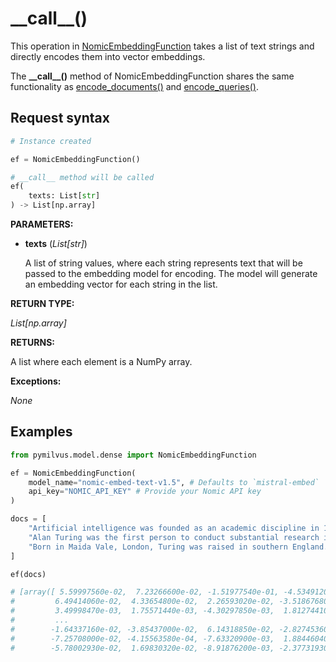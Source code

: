 # \_\_call\_\_()

This operation in [NomicEmbeddingFunction](NomicEmbeddingFunction.md) takes a list of text strings and directly encodes them into vector embeddings.

The **\_\_call\_\_()** method of NomicEmbeddingFunction shares the same functionality as [encode_documents()](encode_documents.md) and [encode_queries()](encode_queries.md).

## Request syntax

```python
# Instance created

ef = NomicEmbeddingFunction()

# __call__ method will be called
ef(
    texts: List[str]
) -> List[np.array]
```

**PARAMETERS:**

- **texts** (*List[str]*)

    A list of string values, where each string represents text that will be passed to the embedding model for encoding. The model will generate an embedding vector for each string in the list.

**RETURN TYPE:**

*List[np.array]*

**RETURNS:**

A list where each element is a NumPy array.

**Exceptions:**

*None*

## Examples

```python
from pymilvus.model.dense import NomicEmbeddingFunction

ef = NomicEmbeddingFunction(
    model_name="nomic-embed-text-v1.5", # Defaults to `mistral-embed`
    api_key="NOMIC_API_KEY" # Provide your Nomic API key
)

docs = [
    "Artificial intelligence was founded as an academic discipline in 1956.",
    "Alan Turing was the first person to conduct substantial research in AI.",
    "Born in Maida Vale, London, Turing was raised in southern England.",
]

ef(docs)

# [array([ 5.59997560e-02,  7.23266600e-02, -1.51977540e-01, -4.53491200e-02,
#         6.49414060e-02,  4.33654800e-02,  2.26593020e-02, -3.51867680e-02,
#         3.49998470e-03,  1.75571440e-03, -4.30297850e-03,  1.81274410e-02,
#         ...
#        -1.64337160e-02, -3.85437000e-02,  6.14318850e-02, -2.82745360e-02,
#        -7.25708000e-02, -4.15563580e-04, -7.63320900e-03,  1.88446040e-02,
#        -5.78002930e-02,  1.69830320e-02, -8.91876200e-03, -2.37731930e-02])]
```
